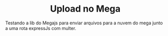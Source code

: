 <h1 align="center">Upload no Mega</h1>

<p>
    Testando a lib do Megajs para enviar arquivos para a nuvem do mega junto a uma rota expressJs com multer.
</p>